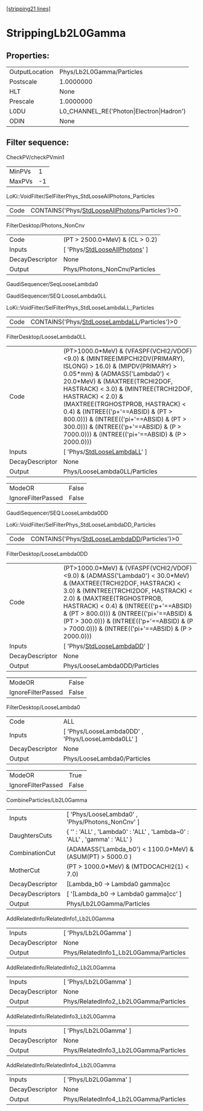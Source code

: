 [[stripping21 lines]](./stripping21-index)

# StrippingLb2L0Gamma

## Properties:

|                |                                           |
|----------------|-------------------------------------------|
| OutputLocation | Phys/Lb2L0Gamma/Particles                 |
| Postscale      | 1.0000000                                 |
| HLT            | None                                      |
| Prescale       | 1.0000000                                 |
| L0DU           | L0_CHANNEL_RE('Photon\|Electron\|Hadron') |
| ODIN           | None                                      |

## Filter sequence:

CheckPV/checkPVmin1

|        |     |
|--------|-----|
| MinPVs | 1   |
| MaxPVs | -1  |

LoKi::VoidFilter/SelFilterPhys_StdLooseAllPhotons_Particles

|      |                                                                                                      |
|------|------------------------------------------------------------------------------------------------------|
| Code | CONTAINS('Phys/[StdLooseAllPhotons](./stripping21-commonparticles-stdlooseallphotons)/Particles')\>0 |

FilterDesktop/Photons_NonCnv

|                 |                                                                                     |
|-----------------|-------------------------------------------------------------------------------------|
| Code            | (PT \> 2500.0\*MeV) & (CL \> 0.2)                                                   |
| Inputs          | [ 'Phys/[StdLooseAllPhotons](./stripping21-commonparticles-stdlooseallphotons)' ] |
| DecayDescriptor | None                                                                                |
| Output          | Phys/Photons_NonCnv/Particles                                                       |

GaudiSequencer/SeqLooseLambda0

GaudiSequencer/SEQ:LooseLambda0LL

LoKi::VoidFilter/SelFilterPhys_StdLooseLambdaLL_Particles

|      |                                                                                                  |
|------|--------------------------------------------------------------------------------------------------|
| Code | CONTAINS('Phys/[StdLooseLambdaLL](./stripping21-commonparticles-stdlooselambdall)/Particles')\>0 |

FilterDesktop/LooseLambda0LL

|                 |                                                                                                                                                                                                                                                                                                                                                                                                                                                                     |
|-----------------|---------------------------------------------------------------------------------------------------------------------------------------------------------------------------------------------------------------------------------------------------------------------------------------------------------------------------------------------------------------------------------------------------------------------------------------------------------------------|
| Code            | (PT\>1000.0\*MeV) & (VFASPF(VCHI2/VDOF)\<9.0) & (MINTREE(MIPCHI2DV(PRIMARY), ISLONG) \> 16.0) & (MIPDV(PRIMARY) \> 0.05\*mm) & (ADMASS('Lambda0') \< 20.0\*MeV) & (MAXTREE(TRCHI2DOF, HASTRACK) \< 3.0) & (MINTREE(TRCHI2DOF, HASTRACK) \< 2.0) & (MAXTREE(TRGHOSTPROB, HASTRACK) \< 0.4) & (INTREE(('p+'==ABSID) & (PT \> 800.0))) & (INTREE(('pi+'==ABSID) & (PT \> 300.0))) & (INTREE(('p+'==ABSID) & (P \> 7000.0))) & (INTREE(('pi+'==ABSID) & (P \> 2000.0))) |
| Inputs          | [ 'Phys/[StdLooseLambdaLL](./stripping21-commonparticles-stdlooselambdall)' ]                                                                                                                                                                                                                                                                                                                                                                                     |
| DecayDescriptor | None                                                                                                                                                                                                                                                                                                                                                                                                                                                                |
| Output          | Phys/LooseLambda0LL/Particles                                                                                                                                                                                                                                                                                                                                                                                                                                       |

|                    |       |
|--------------------|-------|
| ModeOR             | False |
| IgnoreFilterPassed | False |

GaudiSequencer/SEQ:LooseLambda0DD

LoKi::VoidFilter/SelFilterPhys_StdLooseLambdaDD_Particles

|      |                                                                                                  |
|------|--------------------------------------------------------------------------------------------------|
| Code | CONTAINS('Phys/[StdLooseLambdaDD](./stripping21-commonparticles-stdlooselambdadd)/Particles')\>0 |

FilterDesktop/LooseLambda0DD

|                 |                                                                                                                                                                                                                                                                                                                                                                                      |
|-----------------|--------------------------------------------------------------------------------------------------------------------------------------------------------------------------------------------------------------------------------------------------------------------------------------------------------------------------------------------------------------------------------------|
| Code            | (PT\>1000.0\*MeV) & (VFASPF(VCHI2/VDOF)\<9.0) & (ADMASS('Lambda0') \< 30.0\*MeV) & (MAXTREE(TRCHI2DOF, HASTRACK) \< 3.0) & (MINTREE(TRCHI2DOF, HASTRACK) \< 2.0) & (MAXTREE(TRGHOSTPROB, HASTRACK) \< 0.4) & (INTREE(('p+'==ABSID) & (PT \> 800.0))) & (INTREE(('pi+'==ABSID) & (PT \> 300.0))) & (INTREE(('p+'==ABSID) & (P \> 7000.0))) & (INTREE(('pi+'==ABSID) & (P \> 2000.0))) |
| Inputs          | [ 'Phys/[StdLooseLambdaDD](./stripping21-commonparticles-stdlooselambdadd)' ]                                                                                                                                                                                                                                                                                                      |
| DecayDescriptor | None                                                                                                                                                                                                                                                                                                                                                                                 |
| Output          | Phys/LooseLambda0DD/Particles                                                                                                                                                                                                                                                                                                                                                        |

|                    |       |
|--------------------|-------|
| ModeOR             | False |
| IgnoreFilterPassed | False |

FilterDesktop/LooseLambda0

|                 |                                                     |
|-----------------|-----------------------------------------------------|
| Code            | ALL                                                 |
| Inputs          | [ 'Phys/LooseLambda0DD' , 'Phys/LooseLambda0LL' ] |
| DecayDescriptor | None                                                |
| Output          | Phys/LooseLambda0/Particles                         |

|                    |       |
|--------------------|-------|
| ModeOR             | True  |
| IgnoreFilterPassed | False |

CombineParticles/Lb2L0Gamma

|                  |                                                                           |
|------------------|---------------------------------------------------------------------------|
| Inputs           | [ 'Phys/LooseLambda0' , 'Phys/Photons_NonCnv' ]                         |
| DaughtersCuts    | { '' : 'ALL' , 'Lambda0' : 'ALL' , 'Lambda~0' : 'ALL' , 'gamma' : 'ALL' } |
| CombinationCut   | (ADAMASS('Lambda_b0') \< 1100.0\*MeV) & (ASUM(PT) \> 5000.0 )             |
| MotherCut        | (PT \> 1000.0\*MeV) & (MTDOCACHI2(1) \< 7.0)                              |
| DecayDescriptor  | [Lambda_b0 -\> Lambda0 gamma]cc                                         |
| DecayDescriptors | [ '[Lambda_b0 -\> Lambda0 gamma]cc' ]                                 |
| Output           | Phys/Lb2L0Gamma/Particles                                                 |

AddRelatedInfo/RelatedInfo1_Lb2L0Gamma

|                 |                                        |
|-----------------|----------------------------------------|
| Inputs          | [ 'Phys/Lb2L0Gamma' ]                |
| DecayDescriptor | None                                   |
| Output          | Phys/RelatedInfo1_Lb2L0Gamma/Particles |

AddRelatedInfo/RelatedInfo2_Lb2L0Gamma

|                 |                                        |
|-----------------|----------------------------------------|
| Inputs          | [ 'Phys/Lb2L0Gamma' ]                |
| DecayDescriptor | None                                   |
| Output          | Phys/RelatedInfo2_Lb2L0Gamma/Particles |

AddRelatedInfo/RelatedInfo3_Lb2L0Gamma

|                 |                                        |
|-----------------|----------------------------------------|
| Inputs          | [ 'Phys/Lb2L0Gamma' ]                |
| DecayDescriptor | None                                   |
| Output          | Phys/RelatedInfo3_Lb2L0Gamma/Particles |

AddRelatedInfo/RelatedInfo4_Lb2L0Gamma

|                 |                                        |
|-----------------|----------------------------------------|
| Inputs          | [ 'Phys/Lb2L0Gamma' ]                |
| DecayDescriptor | None                                   |
| Output          | Phys/RelatedInfo4_Lb2L0Gamma/Particles |
